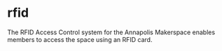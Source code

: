 # rfid

The RFID Access Control system for the Annapolis Makerspace enables members to access the space using an RFID card.
